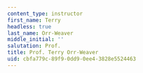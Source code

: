 ```yaml
---
content_type: instructor
first_name: Terry
headless: true
last_name: Orr-Weaver
middle_initial: ''
salutation: Prof.
title: Prof. Terry Orr-Weaver
uid: cbfa779c-89f9-0dd9-0ee4-3828e5524463
---
```

